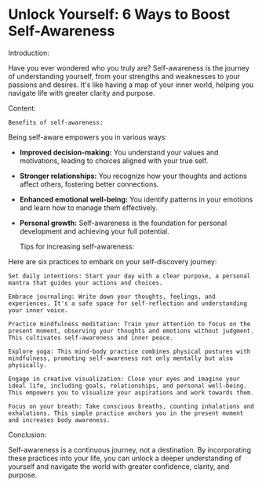 # Unlock Yourself: 6 Ways to Boost Self-Awareness

Introduction:

Have you ever wondered who you truly are? Self-awareness is the journey of understanding yourself, from your strengths and weaknesses to your passions and desires. It's like having a map of your inner world, helping you navigate life with greater clarity and purpose.

Content:

    Benefits of self-awareness:

Being self-aware empowers you in various ways:

* **Improved decision-making:** You understand your values and motivations, leading to choices aligned with your true self.
* **Stronger relationships:** You recognize how your thoughts and actions affect others, fostering better connections.
* **Enhanced emotional well-being:** You identify patterns in your emotions and learn how to manage them effectively.
* **Personal growth:** Self-awareness is the foundation for personal development and achieving your full potential.

    Tips for increasing self-awareness:

Here are six practices to embark on your self-discovery journey:

    Set daily intentions: Start your day with a clear purpose, a personal mantra that guides your actions and choices.

    Embrace journaling: Write down your thoughts, feelings, and experiences. It's a safe space for self-reflection and understanding your inner voice.

    Practice mindfulness meditation: Train your attention to focus on the present moment, observing your thoughts and emotions without judgment. This cultivates self-awareness and inner peace.

    Explore yoga: This mind-body practice combines physical postures with mindfulness, promoting self-awareness not only mentally but also physically.

    Engage in creative visualization: Close your eyes and imagine your ideal life, including goals, relationships, and personal well-being. This empowers you to visualize your aspirations and work towards them.

    Focus on your breath: Take conscious breaths, counting inhalations and exhalations. This simple practice anchors you in the present moment and increases body awareness.

Conclusion:

Self-awareness is a continuous journey, not a destination. By incorporating these practices into your life, you can unlock a deeper understanding of yourself and navigate the world with greater confidence, clarity, and purpose.